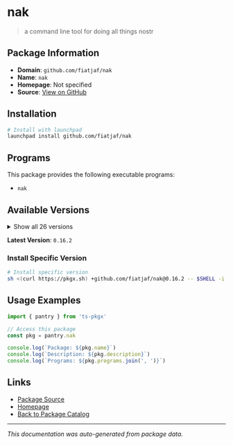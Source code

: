 # nak

> a command line tool for doing all things nostr

## Package Information

- **Domain**: `github.com/fiatjaf/nak`
- **Name**: `nak`
- **Homepage**: Not specified
- **Source**: [View on GitHub](https://github.com/pkgxdev/pantry/tree/main/projects/github.com/fiatjaf/nak/package.yml)

## Installation

```bash
# Install with launchpad
launchpad install github.com/fiatjaf/nak
```

## Programs

This package provides the following executable programs:

- `nak`

## Available Versions

<details>
<summary>Show all 26 versions</summary>

- `0.16.2`, `0.16.1`, `0.15.4`, `0.15.3`, `0.15.2`
- `0.15.1`, `0.15.0`, `0.14.4`, `0.14.3`, `0.14.2`
- `0.14.1`, `0.14.0`, `0.13.2`, `0.13.1`, `0.13.0`
- `0.12.6`, `0.12.0`, `0.11.4`, `0.11.3`, `0.11.2`
- `0.11.0`, `0.10.1`, `0.10.0`, `0.9.1`, `0.9.0`
- `0.8.0`

</details>

**Latest Version**: `0.16.2`

### Install Specific Version

```bash
# Install specific version
sh <(curl https://pkgx.sh) +github.com/fiatjaf/nak@0.16.2 -- $SHELL -i
```

## Usage Examples

```typescript
import { pantry } from 'ts-pkgx'

// Access this package
const pkg = pantry.nak

console.log(`Package: ${pkg.name}`)
console.log(`Description: ${pkg.description}`)
console.log(`Programs: ${pkg.programs.join(', ')}`)
```

## Links

- [Package Source](https://github.com/pkgxdev/pantry/tree/main/projects/github.com/fiatjaf/nak/package.yml)
- [Homepage](#)
- [Back to Package Catalog](../../../package-catalog.md)

---

*This documentation was auto-generated from package data.*
